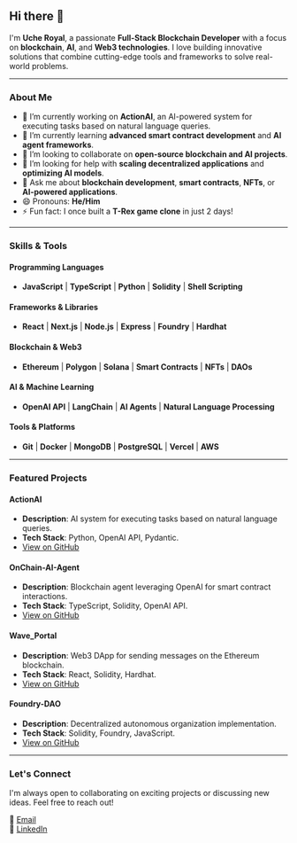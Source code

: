 ## Hi there 👋

<!--
**codebasebo/codebasebo** is a ✨ _special_ ✨ repository because its `README.md` (this file) appears on your GitHub profile.
-->

I'm **Uche Royal**, a passionate **Full-Stack Blockchain Developer** with a focus on **blockchain**, **AI**, and **Web3 technologies**. I love building innovative solutions that combine cutting-edge tools and frameworks to solve real-world problems.

---

### **About Me**
- 🔭 I’m currently working on **ActionAI**, an AI-powered system for executing tasks based on natural language queries.
- 🌱 I’m currently learning **advanced smart contract development** and **AI agent frameworks**.
- 👯 I’m looking to collaborate on **open-source blockchain and AI projects**.
- 🤔 I’m looking for help with **scaling decentralized applications** and **optimizing AI models**.
- 💬 Ask me about **blockchain development**, **smart contracts**, **NFTs**, or **AI-powered applications**.
- 😄 Pronouns: **He/Him**  
- ⚡ Fun fact: I once built a **T-Rex game clone** in just 2 days!  

---

### **Skills & Tools**

#### **Programming Languages**
- **JavaScript** | **TypeScript** | **Python** | **Solidity** | **Shell Scripting**

#### **Frameworks & Libraries**
- **React** | **Next.js** | **Node.js** | **Express** | **Foundry** | **Hardhat**

#### **Blockchain & Web3**
- **Ethereum** | **Polygon** | **Solana** | **Smart Contracts** | **NFTs** | **DAOs**

#### **AI & Machine Learning**
- **OpenAI API** | **LangChain** | **AI Agents** | **Natural Language Processing**

#### **Tools & Platforms**
- **Git** | **Docker** | **MongoDB** | **PostgreSQL** | **Vercel** | **AWS**

---

### **Featured Projects**

#### **ActionAI**
- **Description**: AI system for executing tasks based on natural language queries.  
- **Tech Stack**: Python, OpenAI API, Pydantic.  
- [View on GitHub](https://github.com/codebasebo/Action-AI)

#### **OnChain-AI-Agent**
- **Description**: Blockchain agent leveraging OpenAI for smart contract interactions.  
- **Tech Stack**: TypeScript, Solidity, OpenAI API.  
- [View on GitHub](https://github.com/codebasebo/OnChain-AI-Agent)

#### **Wave_Portal**
- **Description**: Web3 DApp for sending messages on the Ethereum blockchain.  
- **Tech Stack**: React, Solidity, Hardhat.  
- [View on GitHub](https://github.com/codebasebo/Wave_Portal)

#### **Foundry-DAO**
- **Description**: Decentralized autonomous organization implementation.  
- **Tech Stack**: Solidity, Foundry, JavaScript.  
- [View on GitHub](https://github.com/codebasebo/Foundry-DAO)
---

### **Let's Connect**
I'm always open to collaborating on exciting projects or discussing new ideas. Feel free to reach out!  

📧 [Email](ucheroyal990@mail.com)    
💼 [LinkedIn](https://www.linkedin.com/in/uche-royal-876b2b226/)  




